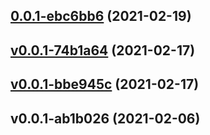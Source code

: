 
<a name="0.0.1-ebc6bb6"></a>
## [0.0.1-ebc6bb6](https://github.com/compare/v0.0.1-74b1a64...0.0.1-ebc6bb6) (2021-02-19)


<a name="v0.0.1-74b1a64"></a>
## [v0.0.1-74b1a64](https://github.com/compare/v0.0.1-bbe945c...v0.0.1-74b1a64) (2021-02-17)


<a name="v0.0.1-bbe945c"></a>
## [v0.0.1-bbe945c](https://github.com/compare/v0.0.1-ab1b026...v0.0.1-bbe945c) (2021-02-17)


<a name="v0.0.1-ab1b026"></a>
## v0.0.1-ab1b026 (2021-02-06)
